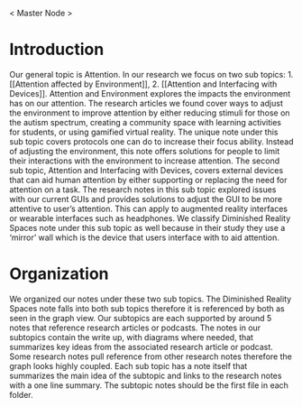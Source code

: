 < Master Node >

# Introduction
Our general topic is Attention. In our research we focus on two sub topics: 1. [[Attention affected by Environment]], 2. [[Attention and Interfacing with Devices]]. 
Attention and Environment explores the impacts the environment has on our attention. The research articles we found cover ways to adjust the environment to improve attention by either reducing stimuli for those on the autism spectrum, creating a community space with learning activities for students, or using gamified virtual reality. The unique note under this sub topic covers protocols one can do to increase their focus ability. Instead of adjusting the environment, this note offers solutions for people to limit their interactions with the environment to increase attention. 
The second sub topic, Attention and Interfacing with Devices, covers external devices that can aid human attention by either supporting or replacing the need for attention on a task. The research notes in this sub topic explored issues with our current GUIs and provides solutions to adjust the GUI to be more attentive to user’s attention. This can apply to augmented reality interfaces or wearable interfaces such as headphones. We classify Diminished Reality Spaces note under this sub topic as well because in their study they use a ‘mirror’ wall which is the device that users interface with to aid attention. 
# Organization
We organized our notes under these two sub topics. The Diminished Reality Spaces note falls into both sub topics therefore it is referenced by both as seen in the graph view. Our subtopics are each supported by around 5 notes that reference research articles or podcasts. The notes in our subtopics contain the write up, with diagrams where needed, that summarizes key ideas from the associated research article or podcast. Some research notes pull reference from other research notes therefore the graph looks highly coupled. Each sub topic has a note itself that summarizes the main idea of the subtopic and links to the research notes with a one line summary. The subtopic notes should be the first file in each folder.
	
